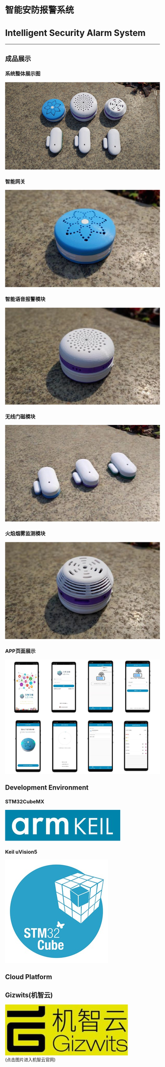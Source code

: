 # 智能安防报警系统
# Intelligent Security Alarm System
****
## 成品展示
### 系统整体展示图
![](Photo/Photo2.jpg)
### 智能网关
![](Photo/Photo-网关.jpg)
### 智能语音报警模块
![](Photo/Photo-语音报警器.jpg)
### 无线门磁模块
![](Photo/Photo-无线门磁.jpg)
### 火焰烟雾监测模块
![](Photo/Photo-气体监控模块.jpg)
### APP页面展示
![](Photo/Photo4.jpg)
## Development Environment
### STM32CubeMX
[![](Photo/keil.jpg)](http://www.keil.com/)
### Keil uVision5
[![](Photo/stm32cubemx.jpg)](https://www.st.com/zh/development-tools/stm32cubemx.html)
## Cloud Platform
## Gizwits(机智云)
[![](Photo/Gizwits.jpg)](http://www.gizwits.com/)  
(点击图片进入机智云官网)





